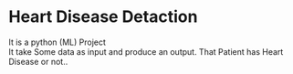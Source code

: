 # Heart Disease Detaction

It is a python (ML) Project <br />
It take Some data as input and produce an output. That Patient has Heart Disease or not..
